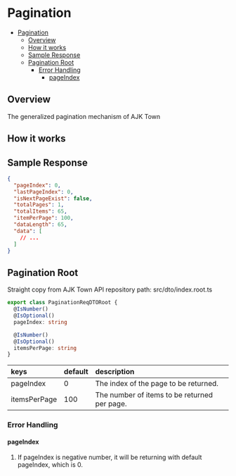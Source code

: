 # Pagination

<!-- TOC -->

- [Pagination](#pagination)
  - [Overview](#overview)
  - [How it works](#how-it-works)
  - [Sample Response](#sample-response)
  - [Pagination Root](#pagination-root)
    - [Error Handling](#error-handling)
      - [pageIndex](#pageindex)

<!-- /TOC -->

## Overview

The generalized pagination mechanism of AJK Town

## How it works

## Sample Response

```json
{
  "pageIndex": 0,
  "lastPageIndex": 0,
  "isNextPageExist": false,
  "totalPages": 1,
  "totalItems": 65,
  "itemPerPage": 100,
  "dataLength": 65,
  "data": [
    // ...
  ]
}
```


## Pagination Root

Straight copy from AJK Town API repository path: src/dto/index.root.ts

```ts
export class PaginationReqDTORoot {
  @IsNumber()
  @IsOptional()
  pageIndex: string

  @IsNumber()
  @IsOptional()
  itemsPerPage: string
}
```

| keys         | default | description                                  |
|:-------------|:--------|:---------------------------------------------|
| pageIndex    | 0       | The index of the page to be returned.        |
| itemsPerPage | 100     | The number of items to be returned per page. |

### Error Handling

#### pageIndex

1. If pageIndex is negative number, it will be returning with default pageIndex, which is 0.